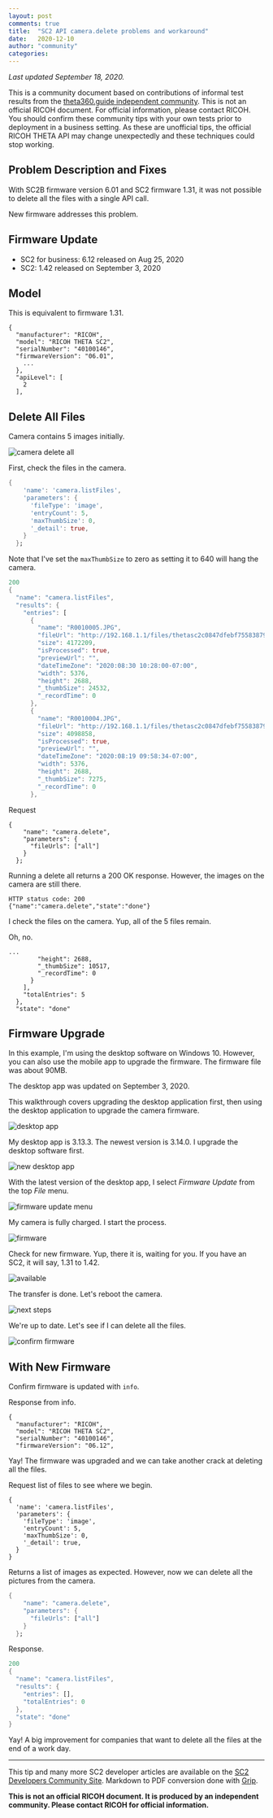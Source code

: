 ```yaml
---
layout: post
comments: true
title:  "SC2 API camera.delete problems and workaround"
date:   2020-12-10
author: "community"
categories: 
---
```


_Last updated September 18, 2020._

This is a community document based on contributions of
informal test results 
from the [theta360.guide independent community](https://www2.theta360.guide/).  This is
not an official RICOH document.  For official information, please
contact RICOH.  You should confirm these community tips with your
own tests prior to deployment in a business setting.  As these are
unofficial tips, the official RICOH THETA API may change unexpectedly
and these techniques could stop working. 

## Problem Description and Fixes

With SC2B firmware version 6.01 and SC2 firmware 1.31, it was
not possible to delete all the files with a single API call. 

New firmware addresses this problem. 

## Firmware Update

* SC2 for business: 6.12 released on Aug 25, 2020
* SC2: 1.42 released on September 3, 2020

## Model

This is equivalent to firmware 1.31.

```
{
  "manufacturer": "RICOH",
  "model": "RICOH THETA SC2",
  "serialNumber": "40100146",
  "firmwareVersion": "06.01",
    ...
  },
  "apiLevel": [
    2
  ],
```

## Delete All Files

Camera contains 5 images initially.

![camera delete all](/blog/img/2020-12/delete.png)

First, check the files in the camera.

```dart
{
    'name': 'camera.listFiles',
    'parameters': {
      'fileType': 'image',
      'entryCount': 5,
      'maxThumbSize': 0,
      '_detail': true,
    }
  };
```

Note that I've set the `maxThumbSize` to zero as setting it to 640 will hang the camera.

```dart
200
{
  "name": "camera.listFiles",
  "results": {
    "entries": [
      {
        "name": "R0010005.JPG",
        "fileUrl": "http://192.168.1.1/files/thetasc2c0847dfebf755838793d3c13/100RICOH/R0010005.JPG",
        "size": 4172209,
        "isProcessed": true,
        "previewUrl": "",
        "dateTimeZone": "2020:08:30 10:28:00-07:00",
        "width": 5376,
        "height": 2688,
        "_thumbSize": 24532,
        "_recordTime": 0
      },
      {
        "name": "R0010004.JPG",
        "fileUrl": "http://192.168.1.1/files/thetasc2c0847dfebf755838793d3c13/100RICOH/R0010004.JPG",
        "size": 4098858,
        "isProcessed": true,
        "previewUrl": "",
        "dateTimeZone": "2020:08:19 09:58:34-07:00",
        "width": 5376,
        "height": 2688,
        "_thumbSize": 7275,
        "_recordTime": 0
      },
```


Request

```
{
    "name": "camera.delete",
    "parameters": {
      "fileUrls": ["all"]
    }
  };
```
Running a delete all returns a 200 OK response.
However, the images on the camera are still there. 

```
HTTP status code: 200
{"name":"camera.delete","state":"done"}
```

I check the files on the camera.  Yup, all of the 5 files remain.

Oh, no.

```
...
        "height": 2688,
        "_thumbSize": 10517,
        "_recordTime": 0
      }
    ],
    "totalEntries": 5
  },
  "state": "done"
  ```

## Firmware Upgrade

In this example, I'm using the desktop software on Windows 10.
However, you can also use the mobile app to upgrade the firmware.
The firmware file was about 90MB.

The desktop app was updated on September 3, 2020.

This walkthrough covers upgrading the desktop application first,
then using the desktop application to upgrade the camera firmware.

![desktop app](/blog/img/2020-12/desktop_app.png)

My desktop app is 3.13.3.  The newest version is 3.14.0.  I upgrade the desktop software first.

![new desktop app](/blog/img/2020-12/new_desktop_app.png)

With the latest version of the desktop app, I select _Firmware Update_ from the top _File_ menu.

![firmware update menu](/blog/img/2020-12/firmware_update_menu.png)

My camera is fully charged.  I start the process. 

![firmware](/blog/img/2020-12/02_firmware.png)

Check for new firmware.  Yup, there it is, waiting for you.  If you have an SC2, it will say, 1.31 to 1.42. 

![available](/blog/img/2020-12/03_firmware_available.png)

The transfer is done.  Let's reboot the camera.

![next steps](/blog/img/2020-12/04_firmware_next_steps.png)

We're up to date. Let's see if I can delete all the files.

![confirm firmware](/blog/img/2020-12/05_firmware_up_to_date.png)

## With New Firmware

Confirm firmware is updated with `info`.

Response from info.

```
{
  "manufacturer": "RICOH",
  "model": "RICOH THETA SC2",
  "serialNumber": "40100146",
  "firmwareVersion": "06.12",
```

Yay!  The firmware was upgraded and we can take another
crack at deleting all the files. 

Request list of files to see where we begin. 

```
{
  'name': 'camera.listFiles',
  'parameters': {
    'fileType': 'image',
    'entryCount': 5,
    'maxThumbSize': 0,
    '_detail': true,
  }
}
```

Returns a list of images as expected.  However, now we can
delete all the pictures from the camera.

```dart
{
    "name": "camera.delete",
    "parameters": {
      "fileUrls": ["all"]
    }
  };
```

Response.

```dart
200
{
  "name": "camera.listFiles",
  "results": {
    "entries": [],
    "totalEntries": 0
  },
  "state": "done"
}
```

Yay!  A big improvement for companies that want to delete all the files
at the end of a work day.

---
This tip and many more SC2 developer articles are available on the 
[SC2 Developers Community Site](https://theta360.guide/special/sc2/).
Markdown to PDF conversion done with [Grip](https://github.com/joeyespo/grip). 

__This is not an official RICOH document. It is produced by
an independent community.  Please contact RICOH for official
information.__ 